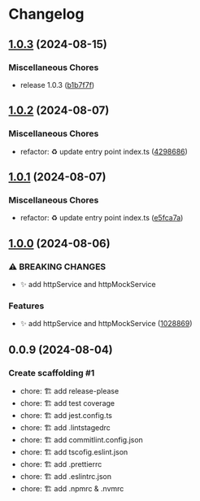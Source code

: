 # Changelog

## [1.0.3](https://github.com/DelgadoTrueba/http/compare/v1.0.2...v1.0.3) (2024-08-15)


### Miscellaneous Chores

* release 1.0.3 ([b1b7f7f](https://github.com/DelgadoTrueba/http/commit/b1b7f7f2bae0097fcc1c01d7652fd7b5e7fa6ff2))

## [1.0.2](https://github.com/DelgadoTrueba/http/compare/v1.0.1...v1.0.2) (2024-08-07)

### Miscellaneous Chores

- refactor: :recycle: update entry point index.ts ([4298686](https://github.com/DelgadoTrueba/http/commit/42986860be79f5ab19ed0ce966578ab85af11850))

## [1.0.1](https://github.com/DelgadoTrueba/http/compare/v1.0.0...v1.0.1) (2024-08-07)

### Miscellaneous Chores

- refactor: :recycle: update entry point index.ts ([e5fca7a](https://github.com/DelgadoTrueba/http/commit/e5fca7a0d4f74d669ff46142cf442a22968d680d))

## [1.0.0](https://github.com/DelgadoTrueba/http/compare/v0.0.9...v1.0.0) (2024-08-06)

### ⚠ BREAKING CHANGES

- :sparkles: add httpService and httpMockService

### Features

- :sparkles: add httpService and httpMockService ([1028869](https://github.com/DelgadoTrueba/http/commit/10288691160ce2186f3e9c20590c7aabd33c2052))

## 0.0.9 (2024-08-04)

### Create scaffolding #1

- chore: 🏗️ add release-please
- chore: 🏗️ add test coverage
- chore: 🏗️ add jest.config.ts
- chore: 🏗️ add .lintstagedrc
- chore: 🏗️ add commitlint.config.json
- chore: 🏗️ add tscofig.eslint.json
- chore: 🏗️ add .prettierrc
- chore: 🏗️ add .eslintrc.json
- chore: 🏗️ add .npmrc & .nvmrc

